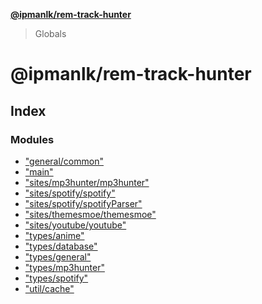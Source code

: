 **[@ipmanlk/rem-track-hunter](README.md)**

> Globals

# @ipmanlk/rem-track-hunter

## Index

### Modules

* ["general/common"](modules/_general_common_.md)
* ["main"](modules/_main_.md)
* ["sites/mp3hunter/mp3hunter"](modules/_sites_mp3hunter_mp3hunter_.md)
* ["sites/spotify/spotify"](modules/_sites_spotify_spotify_.md)
* ["sites/spotify/spotifyParser"](modules/_sites_spotify_spotifyparser_.md)
* ["sites/themesmoe/themesmoe"](modules/_sites_themesmoe_themesmoe_.md)
* ["sites/youtube/youtube"](modules/_sites_youtube_youtube_.md)
* ["types/anime"](modules/_types_anime_.md)
* ["types/database"](modules/_types_database_.md)
* ["types/general"](modules/_types_general_.md)
* ["types/mp3hunter"](modules/_types_mp3hunter_.md)
* ["types/spotify"](modules/_types_spotify_.md)
* ["util/cache"](modules/_util_cache_.md)
